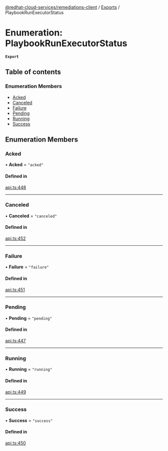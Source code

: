 [@redhat-cloud-services/remediations-client](../README.md) / [Exports](../modules.md) / PlaybookRunExecutorStatus

# Enumeration: PlaybookRunExecutorStatus

**`Export`**

## Table of contents

### Enumeration Members

- [Acked](PlaybookRunExecutorStatus.md#acked)
- [Canceled](PlaybookRunExecutorStatus.md#canceled)
- [Failure](PlaybookRunExecutorStatus.md#failure)
- [Pending](PlaybookRunExecutorStatus.md#pending)
- [Running](PlaybookRunExecutorStatus.md#running)
- [Success](PlaybookRunExecutorStatus.md#success)

## Enumeration Members

### Acked

• **Acked** = ``"acked"``

#### Defined in

[api.ts:448](https://github.com/mkholjuraev/javascript-clients/blob/master/packages/remediations/api.ts#L448)

___

### Canceled

• **Canceled** = ``"canceled"``

#### Defined in

[api.ts:452](https://github.com/mkholjuraev/javascript-clients/blob/master/packages/remediations/api.ts#L452)

___

### Failure

• **Failure** = ``"failure"``

#### Defined in

[api.ts:451](https://github.com/mkholjuraev/javascript-clients/blob/master/packages/remediations/api.ts#L451)

___

### Pending

• **Pending** = ``"pending"``

#### Defined in

[api.ts:447](https://github.com/mkholjuraev/javascript-clients/blob/master/packages/remediations/api.ts#L447)

___

### Running

• **Running** = ``"running"``

#### Defined in

[api.ts:449](https://github.com/mkholjuraev/javascript-clients/blob/master/packages/remediations/api.ts#L449)

___

### Success

• **Success** = ``"success"``

#### Defined in

[api.ts:450](https://github.com/mkholjuraev/javascript-clients/blob/master/packages/remediations/api.ts#L450)

